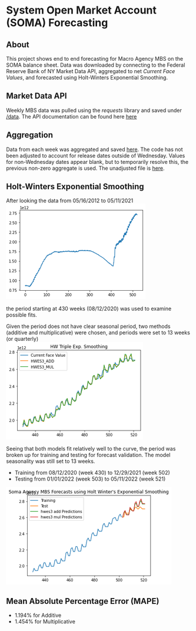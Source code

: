 # System Open Market Account (SOMA) Forecasting

## About
This project shows end to end forecasting for Macro Agency MBS on the SOMA balance sheet.
Data was downloaded by connecting to the Federal Reserve Bank of NY Market Data API, aggregated
to net <i>Current Face Values</i>, and forecasted using Holt-Winters Exponential Smoothing.

## Market Data API
Weekly MBS data was pulled using the <i>requests</i> library and saved under [/data](/data). The API
documentation can be found here [here](api_spec.pdf)

## Aggregation
Data from each week was aggregated and saved [here](aggregate_agency_mbs.csv). The code has not been adjusted to account for release dates outside of Wednesday. Values for non-Wednesday dates appear
blank, but to temporarily resolve this, the previous non-zero aggregate is used. The unadjusted file is [here](/data/raw_aggregate_agency_mbs.csv).

## Holt-Winters Exponential Smoothing
After looking the data from 05/16/2012 to 05/11/2021  
![Alt text](images/aggregate_all.png)  

the period starting at 430 weeks (08/12/2020) was used to examine possible fits.

Given the period does not have clear seasonal period, two methods (additive and multiplicative)
were chosen, and periods were set to 13 weeks (or quarterly)  
![Alt text](images/aggregate_subgroup.png)  

Seeing that both models fit relatively well to the curve, the period was broken up for
training and testing for forecast validation. The model seasonality was still set to 13 weeks.
* Training from 08/12/2020 (week 430) to 12/29/2021 (week 502)
* Testing from 01/01/2022 (week 503) to 05/11/2022 (week 521)   

![Alt text](images/forecasts.png)  

## Mean Absolute Percentage Error (MAPE)
* 1.194% for Additive 
* 1.454% for Multiplicative




